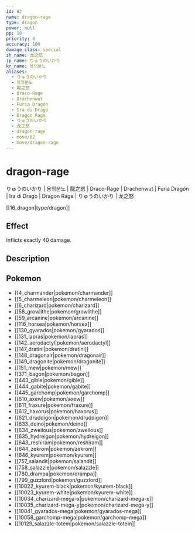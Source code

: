 ```yaml
---
id: 82
name: dragon-rage
type: dragon
power: null
pp: 10
priority: 0
accuracy: 100
damage_class: special
zh_name: 龙之怒
jp_name: りゅうのいかり
kr_name: 용의분노
aliases:
  - りゅうのいかり
  - 용의분노
  - 龍之怒
  - Draco-Rage
  - Drachenwut
  - Furia Dragón
  - Ira di Drago
  - Dragon Rage
  - りゅうのいかり
  - 龙之怒
  - dragon-rage
  - move/82
  - move/dragon-rage
---
```

# dragon-rage
    
りゅうのいかり | 용의분노 | 龍之怒 | Draco-Rage | Drachenwut | Furia Dragón | Ira di Drago | Dragon Rage | りゅうのいかり | 龙之怒

[[16_dragon|type/dragon]]

## Effect

Inflicts exactly 40 damage.

## Description



## Pokemon

- [[4_charmander|pokemon/charmander]]
- [[5_charmeleon|pokemon/charmeleon]]
- [[6_charizard|pokemon/charizard]]
- [[58_growlithe|pokemon/growlithe]]
- [[59_arcanine|pokemon/arcanine]]
- [[116_horsea|pokemon/horsea]]
- [[130_gyarados|pokemon/gyarados]]
- [[131_lapras|pokemon/lapras]]
- [[142_aerodactyl|pokemon/aerodactyl]]
- [[147_dratini|pokemon/dratini]]
- [[148_dragonair|pokemon/dragonair]]
- [[149_dragonite|pokemon/dragonite]]
- [[151_mew|pokemon/mew]]
- [[371_bagon|pokemon/bagon]]
- [[443_gible|pokemon/gible]]
- [[444_gabite|pokemon/gabite]]
- [[445_garchomp|pokemon/garchomp]]
- [[610_axew|pokemon/axew]]
- [[611_fraxure|pokemon/fraxure]]
- [[612_haxorus|pokemon/haxorus]]
- [[621_druddigon|pokemon/druddigon]]
- [[633_deino|pokemon/deino]]
- [[634_zweilous|pokemon/zweilous]]
- [[635_hydreigon|pokemon/hydreigon]]
- [[643_reshiram|pokemon/reshiram]]
- [[644_zekrom|pokemon/zekrom]]
- [[646_kyurem|pokemon/kyurem]]
- [[757_salandit|pokemon/salandit]]
- [[758_salazzle|pokemon/salazzle]]
- [[780_drampa|pokemon/drampa]]
- [[799_guzzlord|pokemon/guzzlord]]
- [[10022_kyurem-black|pokemon/kyurem-black]]
- [[10023_kyurem-white|pokemon/kyurem-white]]
- [[10034_charizard-mega-x|pokemon/charizard-mega-x]]
- [[10035_charizard-mega-y|pokemon/charizard-mega-y]]
- [[10041_gyarados-mega|pokemon/gyarados-mega]]
- [[10058_garchomp-mega|pokemon/garchomp-mega]]
- [[10129_salazzle-totem|pokemon/salazzle-totem]]

